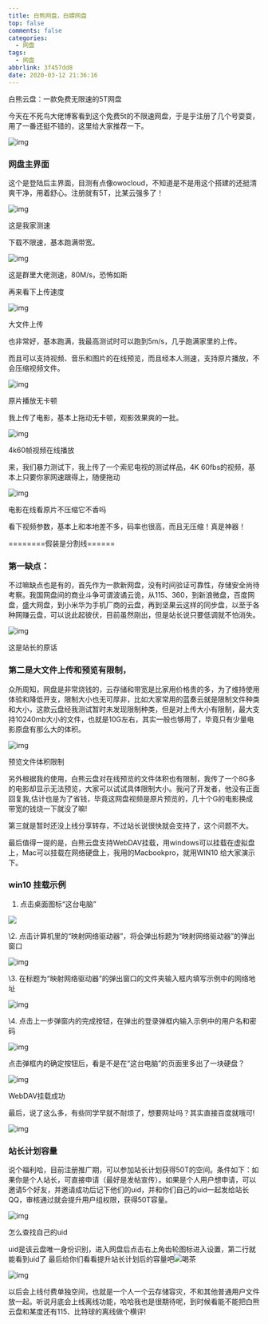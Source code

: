 ```yaml
---
title: 白熊网盘，白嫖网盘
top: false
comments: false
categories:
  - 网盘
tags:
  - 网盘
abbrlink: 3f457dd8
date: 2020-03-12 21:36:16
---
```


白熊云盘：一款免费无限速的5T网盘

<!-- more -->

今天在不死鸟大佬博客看到这个免费5t的不限速网盘，于是乎注册了几个号耍耍，用了一番还挺不错的，这里给大家推荐一下。

![img](http://image.coolapk.com/feed/2020/0311/22/1075433_502c6d7c_7398_3618@2554x1430.jpeg.m.jpg)

### 网盘主界面

这个是登陆后主界面，目测有点像owocloud，不知道是不是用这个搭建的还挺清爽干净，用着舒心。注册就有5T，比某云强多了！

![img](http://image.coolapk.com/feed/2020/0311/22/1075433_c9a429a4_7398_362@2014x1220.png.m.jpg)

这是我家测速

下载不限速，基本跑满带宽。

![img](http://image.coolapk.com/feed/2020/0311/22/1075433_7275912e_7398_3621@543x445.jpeg.m.jpg)

这是群里大佬测速，80M/s，恐怖如斯

再来看下上传速度

![img](http://image.coolapk.com/feed/2020/0311/22/1075433_76e921cd_7398_3623@1450x878.png.m.jpg)

大文件上传

也非常好，基本跑满，我最高测试时可以跑到5m/s，几乎跑满家里的上传。

而且可以支持视频、音乐和图片的在线预览，而且经本人测速，支持原片播放，不会压缩视频文件。

![img](http://image.coolapk.com/feed/2020/0311/22/1075433_7e570f0d_7398_3625@2526x1420.jpeg.m.jpg)

原片播放无卡顿

我上传了电影，基本上拖动无卡顿，观影效果爽的一批。

![img](http://image.coolapk.com/feed/2020/0311/22/1075433_13cd9ed3_7398_3627@1022x370.png.m.jpg)

4k60帧视频在线播放

来，我们暴力测试下，我上传了一个索尼电视的测试样品，4K 60fbs的视频，基本上只要你家网速跟得上，随便拖动

![img](http://image.coolapk.com/feed/2020/0311/22/1075433_ea4b7c32_7398_3629@2546x1338.jpeg.m.jpg)

电影在线看原片不压缩它不香吗

看下视频参数，基本上和本地差不多，码率也很高，而且无压缩！真是神器！

========假装是分割线======

### 第一缺点：

不过嘛缺点也是有的，首先作为一款新网盘，没有时间验证可靠性，存储安全尚待考察。我国网盘间的商业斗争可谓波谲云诡，从115、360，到新浪微盘，百度网盘，盛大网盘，到小米华为手机厂商的云盘，再到坚果云这样的同步盘，以至于各种网赚云盘，可以说此起彼伏，目前虽然刚出，但是站长说只要低调就不怕消失。

![img](http://image.coolapk.com/feed/2020/0311/22/1075433_2d96c5c0_7398_3631@1080x1920.jpeg.m.jpg)

这是站长的原话

### 第二是大文件上传和预览有限制，

众所周知，网盘是非常烧钱的，云存储和带宽是比家用价格贵的多，为了维持使用体验和降低开支，限制大小也无可厚非，比如大家常用的蓝奏云就是限制文件种类和大小，这款云盘经我测试暂时未发现限制种类，但是对上传大小有限制，最大支持10240mb大小的文件，也就是10G左右，其实一般也够用了，毕竟只有少量电影原盘有那么大的体积。

![img](http://image.coolapk.com/feed/2020/0311/22/1075433_e3bee40e_7404_1433@1436x648.png.m.jpg)

预览文件体积限制

另外根据我的使用，白熊云盘对在线预览的文件体积也有限制，我传了一个8G多的电影却显示无法预览，大家可以试试具体限制大小。我问了开发者，他没有正面回复我,估计也是为了省钱，毕竟这网盘视频是原片预览的，几十个G的电影换成带宽的钱烧一下就没了嘛!

第三就是暂时还没上线分享转存，不过站长说很快就会支持了，这个问题不大。

最后值得一提的是，白熊云盘支持WebDAV挂载，用windows可以挂载在虚拟盘上，Mac可以挂载在网络硬盘上，我用的Macbookpro，就用WIN10 给大家演示下。

### **win10   挂载示例**

1. 点击桌面图标“这台电脑”

![](http://photo.jomeswang.top/20200410110036.png)

\2. 点击计算机里的“映射网络驱动器”，将会弹出标题为“映射网络驱动器”的弹出窗口

![img](https://pic1.zhimg.com/80/v2-9f21331de76b7c8e81a7d62fefbda8a0_1440w.jpg)

\3. 在标题为“映射网络驱动器”的弹出窗口的文件夹输入框内填写示例中的网络地址

![img](https://pic4.zhimg.com/80/v2-ebb4627c2a697880cc5bb968422a01cb_1440w.jpg)

\4. 点击上一步弹窗内的完成按钮，在弹出的登录弹框内输入示例中的用户名和密码

![img](https://pic1.zhimg.com/80/v2-be7643b5788df7a3a8e86b64a0aba758_1440w.jpg)

点击弹框内的确定按钮后，看是不是在“这台电脑”的页面里多出了一块硬盘？

![img](https://pic2.zhimg.com/80/v2-6b41a2761601e152eab18efad2bb9779_1440w.jpg)

WebDAV挂载成功

最后，说了这么多，有些同学早就不耐烦了，想要网址吗？其实直接百度就哦可!

![img](http://image.coolapk.com/feed/2020/0311/22/1075433_dbc258c9_7404_1443@1630x828.jpeg.m.jpg)

### 站长计划容量

说个福利哈，目前注册推广期，可以参加站长计划获得50T的空间。条件如下：如果你是个人站长，可直接申请（最好是发帖宣传）。如果是个人用户想申请，可以邀请5个好友，并邀请成功后记下他们的uid，并和你们自己的uid一起发给站长QQ，审核通过就会提升用户组权限，获得50T容量。

![img](http://image.coolapk.com/feed/2020/0311/22/1075433_5c6c1dc7_7404_1445@2052x750.jpeg.m.jpg)

怎么查找自己的uid

uid是该云盘唯一身份识别，进入网盘后点击右上角齿轮图标进入设置，第二行就能看到uid了
最后给你们看看提升站长计划后的容量吧![喝茶](http://static.coolapk.com/emoticons/v9/coolapk_emotion_1016_hecha.png)

![img](http://image.coolapk.com/feed/2020/0311/22/1075433_b44e4f99_7404_1447@1390x1404.jpeg.m.jpg)



以后会上线付费单独空间，也就是一个人一个云存储容灾，不和其他普通用户文件放一起。听说月底会上线离线功能，哈哈我也是很期待呢，到时候看能不能把白熊云盘和某度还有115、比特球的离线做个横评!